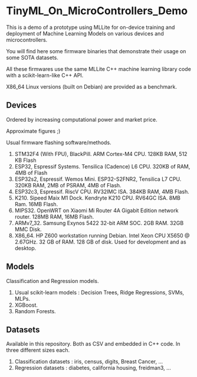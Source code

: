 # TinyML_On_MicroControllers_Demo

This is a demo of a prototype using MLLite for on-device training and deployment of Machine Learning Models on various devices and microcontrollers.

You will find here some firmware binaries that demonstrate their usage on some SOTA datasets.

All these firmwares use the same MLLite C++ machine learning library code with a scikit-learn-like C++ API.

X86_64 Linux versions (built on Debian) are provided as a benchmark.


## Devices

Ordered by increasing computational power and market price.

Approximate figures ;)

Usual firmware flashing software/methods.

1. STM32F4 (With FPU),  BlackPill. ARM Cortex-M4 CPU. 128KB RAM, 512 KB Flash
2. ESP32, Espressif Systems. Tensilica (Cadence) L6 CPU. 320KB of RAM, 4MB of Flash
3. ESP32s2, Espressif. Wemos Mini. ESP32-S2FNR2, Tensilica L7 CPU. 320KB RAM, 2MB of PSRAM, 4MB of Flash.
4. ESP32c3, Espressif. RiscV CPU. RV32IMC ISA. 384KB RAM, 4MB Flash.
5. K210. Sipeed Maix M1 Dock. Kendryte K210 CPU. RV64GC ISA. 8MB Ram. 16MB Flash.
6. MIPS32. OpenWRT on Xiaomi Mi Router 4A Gigabit Edition network router. 128MB RAM, 16MB Flash.
7. ARMv7_32. Samsung Exynos 5422 32-bit ARM SOC. 2GB RAM. 32GB MMC Disk.
8. X86_64. HP Z600 workstation running Debian. Intel Xeon CPU X5650 @ 2.67GHz. 32 GB of RAM. 128 GB of disk. Used for development and as desktop.

## Models

Classification and Regression models.

1. Usual scikit-learn models : Decision Trees, Ridge Regressions, SVMs, MLPs.
2. XGBoost.
3. Random Forests.

## Datasets

Available in this repository. Both as CSV and embedded in C++ code. In three different sizes each.


1. Classification datasets : iris, census, digits, Breast Cancer, ...
2. Regression datasets : diabetes, california housing, freidman3, ...

